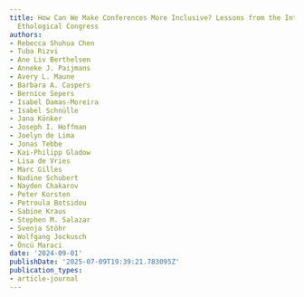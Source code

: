 ```yaml
---
title: How Can We Make Conferences More Inclusive? Lessons from the International
  Ethological Congress
authors:
- Rebecca Shuhua Chen
- Tuba Rizvi
- Ane Liv Berthelsen
- Anneke J. Paijmans
- Avery L. Maune
- Barbara A. Caspers
- Bernice Sepers
- Isabel Damas-Moreira
- Isabel Schnülle
- Jana Könker
- Joseph I. Hoffman
- Joelyn de Lima
- Jonas Tebbe
- Kai-Philipp Gladow
- Lisa de Vries
- Marc Gilles
- Nadine Schubert
- Nayden Chakarov
- Peter Korsten
- Petroula Botsidou
- Sabine Kraus
- Stephen M. Salazar
- Svenja Stöhr
- Wolfgang Jockusch
- Öncü Maraci
date: '2024-09-01'
publishDate: '2025-07-09T19:39:21.783095Z'
publication_types:
- article-journal
---
```

